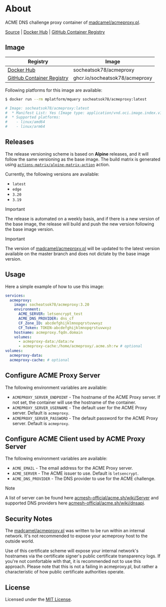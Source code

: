 # About
ACME DNS challenge proxy container of [madcamel/acmeproxy.pl](https://github.com/madcamel/acmeproxy.pl).

[Source] | [Docker Hub] | [GitHub Container Registry]

## Image

| Registry                    | Image                          |
| --------------------------- | ------------------------------ |
| [Docker Hub]                | socheatsok78/acmeproxy         |
| [GitHub Container Registry] | ghcr.io/socheatsok78/acmeproxy |


[Source]: https://github.com/socheatsok78/docker-acmeproxy
[Docker Hub]: https://hub.docker.com/r/socheatsok78/acmeproxy
[GitHub Container Registry]: https://github.com/socheatsok78/docker-acmeproxy/pkgs/container/acmeproxy

Following platforms for this image are available:

```bash
$ docker run --rm mplatform/mquery socheatsok78/acmeproxy:latest

# Image: socheatsok78/acmeproxy:latest
#  * Manifest List: Yes (Image type: application/vnd.oci.image.index.v1+json)
#  * Supported platforms:
#    - linux/amd64
#    - linux/arm64
```

## Releases

The release versioning scheme is based on **Alpine** releases, and it will follow the same versioning as the base image. The build matrix is generated using [`actions-matrix/alpine-matrix-action`](https://github.com/marketplace/actions/alpine-matrix-action) action.

Currently, the following versions are available:
- `latest`
- `edge`
- `3.20`
- `3.19`

> [!IMPORTANT]
> The release is automated on a weekly basis, and if there is a new version of the base image, the release will build and push the new version following the base image version.

> [!IMPORTANT]
> The version of [madcamel/acmeproxy.pl] will be updated to the latest version available on the master branch and does not dictate by the base image version.

## Usage

Here a simple example of how to use this image:

```yaml
services:
  acmeproxy:
    image: socheatsok78/acmeproxy:3.20
    environment:
      ACME_SERVER: letsencrypt_test
      ACME_DNS_PROVIDER: dns_cf
      CF_Zone_ID: abcdefghijklmnopqrstuvwxyz
      CF_Token: TOKEN-abcdefghijklmnopqrstuvwxyz
    hostname: acmeproxy.fqdn.domain
    volumes:
      - acmeproxy-data:/data:rw
      - acmeproxy-cache:/home/acmeproxy/.acme.sh:rw # optional
volumes:
  acmeproxy-data:
  acmeproxy-cache: # optional
```

## Configure ACME Proxy Server

The following environment variables are available:

- `ACMEPROXY_SERVER_ENDPOINT` - The hostname of the ACME Proxy server. If not set, the container will use the hostname of the container.
- `ACMEPROXY_SERVER_USERNAME` - The default user for the ACME Proxy server. Default is `acmeproxy`.
- `ACMEPROXY_SERVER_PASSWORD` - The default password for the ACME Proxy server. Default is `acmeproxy`.

## Configure ACME Client used by ACME Proxy Server

The following environment variables are available:

- `ACME_EMAIL` - The email address for the ACME Proxy server.
- `ACME_SERVER` - The ACME issuer to use. Default is `letsencrypt`.
- `ACME_DNS_PROVIDER` - The DNS provider to use for the ACME challenge.

> [!NOTE]
> A list of server can be found here [acmesh-official/acme.sh/wiki/Server](https://github.com/acmesh-official/acme.sh/wiki/Server) and supported DNS providers here [acmesh-official/acme.sh/wiki/dnsapi](https://github.com/acmesh-official/acme.sh/wiki/dnsapi).

## Security Notes

The [madcamel/acmeproxy.pl] was written to be run within an internal network. It's not recommended to expose your acmeproxy host to the outside world.

Use of this certificate scheme will expose your internal network's hostnames via the certificate signer's public certificate transparency logs. If you're not comfortable with that, it is recommended not to use this approach. Please note that this is not a failing in acmeproxy.pl, but rather a characteristic of how public certificate authorities operate.

## License

Licensed under the [MIT License](./LICENSE).

[madcamel/acmeproxy.pl]: https://github.com/madcamel/acmeproxy.pl
